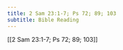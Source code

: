 ```yaml
---
title: 2 Sam 23:1-7; Ps 72; 89; 103
subtitle: Bible Reading
---
```


[[2 Sam 23:1-7; Ps 72; 89; 103]]